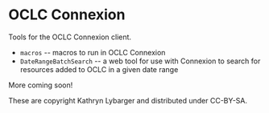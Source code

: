 OCLC Connexion
=======

Tools for the OCLC Connexion client.

* `macros` -- macros to run in OCLC Connexion
* `DateRangeBatchSearch` -- a web tool for use with Connexion to
search for resources added to OCLC in a given date range

More coming soon!

These are copyright Kathryn Lybarger and distributed under CC-BY-SA.
